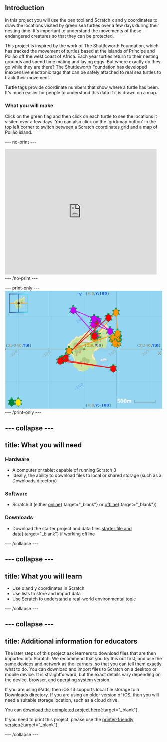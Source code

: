 ## Introduction

In this project you will use the pen tool and Scratch x and y coordinates to draw the locations visited by green sea turtles over a few days during their nesting time. It's important to understand the movements of these endangered creatures so that they can be protected.

This project is inspired by the work of The Shuttleworth Foundation, which has tracked the movement of turtles based at the islands of Príncipe and Poilão off the west coast of Africa. Each year turtles return to their nesting grounds and spend time mating and laying eggs. But where exactly do they go while they are there? The Shuttleworth Foundation has developed inexpensive electronic tags that can be safely attached to real sea turtles to track their movement. 

Turtle tags provide coordinate numbers that show where a turtle has been. It's much easier for people to understand this data if it is drawn on a map.

### What you will make

Click on the green flag and then click on each turtle to see the locations it visited over a few days. You can also click on the 'grid/map button' in the top left corner to switch between a Scratch coordinates grid and a map of Poilão island. 

--- no-print ---
<div class="scratch-preview">
<iframe src="https://scratch.mit.edu/projects/428136635/embed" allowtransparency="true" width="485" height="402" frameborder="0" scrolling="no" allowfullscreen></iframe>
</div>
--- /no-print ---

--- print-only ---
![Complete project](images/showcase_static.png)
--- /print-only ---

--- collapse ---
---
title: What you will need
---
### Hardware

+ A computer or tablet capable of running Scratch 3
+ Ideally, the ability to download files to local or shared storage (such as a Downloads directory)

### Software

+ Scratch 3 (either [online](https://scratch.mit.edu/){:target="_blank"} or [offline](https://scratch.mit.edu/download){:target="_blank"})

### Downloads

+ Download the starter project and data files [starter file and data](http://rpf.io/p/en/turtle-tracker-go){:target="_blank"} if working offline

--- /collapse ---

--- collapse ---
---
title: What you will learn
---

+ Use x and y coordinates in Scratch
+ Use lists to store and import data
+ Use Scratch to understand a real-world environmental topic

--- /collapse ---

--- collapse ---
---
title: Additional information for educators
---

The later steps of this project ask learners to download files that are then imported into Scratch. We recommend that you try this out first, and use the same devices and network as the learners, so that you can tell them exactly what to do. You can download and import files to Scratch on a desktop or mobile device. It is straightforward, but the exact details vary depending on the device, browser, and operating system version. 

If you are using iPads, then iOS 13 supports local file storage to a Downloads directory. If you are using an older version of iOS, then you will need a suitable storage location, such as a cloud drive. 

You can [download the completed project here](http://rpf.io/p/en/turtle-tracker-get){:target="_blank"}.

If you need to print this project, please use the [printer-friendly version](https://projects.raspberrypi.org/en/projects/turtle-tracker/print){:target="_blank"}.

--- /collapse ---
